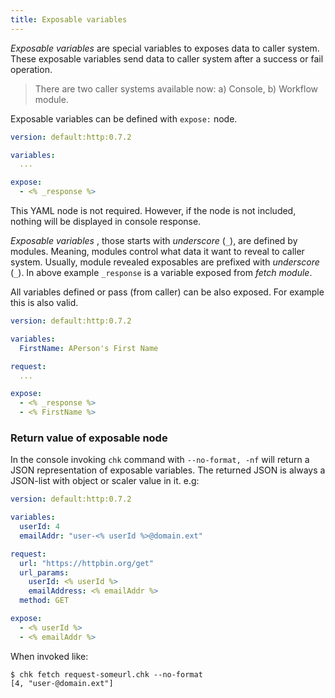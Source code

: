 ```yaml
---
title: Exposable variables
---
```


*Exposable variables* are special variables to exposes data to caller system. These exposable variables send data to caller system after a success or fail operation.

> There are two caller systems available now: a) Console, b) Workflow module.

Exposable variables can be defined with `expose:` node.

```yml {6-7} title="a-request-file.chk"
version: default:http:0.7.2

variables:
  ...

expose:
  - <% _response %>
```

This YAML node is not required. However, if the node is not included, nothing will be displayed in console response.

*Exposable variables* , those starts with *underscore* (`_`), are defined by modules. Meaning, modules control what data it want to reveal to caller system. Usually, module revealed exposables are prefixed with *underscore* (`_`). In above example `_response` is a variable exposed from *fetch module*.

All variables defined or pass (from caller) can be also exposed. For example this is also valid.

```yml {9-11} title="a-request-file.chk"
version: default:http:0.7.2

variables:
  FirstName: APerson's First Name

request:
  ...

expose:
  - <% _response %>
  - <% FirstName %>
```

### Return value of exposable node

In the console invoking `chk` command with `--no-format, -nf` will return a JSON representation of exposable variables. The returned JSON is always a JSON-list with object or scaler value in it. e.g:


```yml {14-16} title="a-request-file.chk"
version: default:http:0.7.2

variables:
  userId: 4
  emailAddr: "user-<% userId %>@domain.ext"

request:
  url: "https://httpbin.org/get"
  url_params:
    userId: <% userId %>
    emailAddress: <% emailAddr %>
  method: GET

expose:
  - <% userId %>
  - <% emailAddr %>
```

When invoked like:

```shell
$ chk fetch request-someurl.chk --no-format
[4, "user-@domain.ext"]
```

